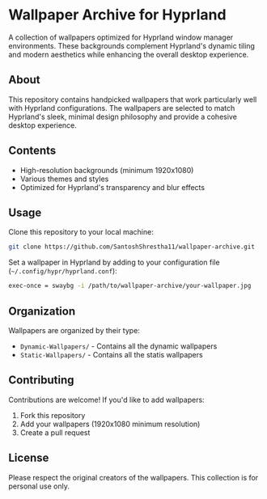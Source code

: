 # Wallpaper Archive for Hyprland

A collection of wallpapers optimized for Hyprland window manager environments. These backgrounds complement Hyprland's dynamic tiling and modern aesthetics while enhancing the overall desktop experience.

## About

This repository contains handpicked wallpapers that work particularly well with Hyprland configurations. The wallpapers are selected to match Hyprland's sleek, minimal design philosophy and provide a cohesive desktop experience.

## Contents

- High-resolution backgrounds (minimum 1920x1080)
- Various themes and styles
- Optimized for Hyprland's transparency and blur effects

## Usage

Clone this repository to your local machine:

```bash
git clone https://github.com/SantoshShrestha11/wallpaper-archive.git
```

Set a wallpaper in Hyprland by adding to your configuration file (`~/.config/hypr/hyprland.conf`):

```bash
exec-once = swaybg -i /path/to/wallpaper-archive/your-wallpaper.jpg
```

## Organization

Wallpapers are organized by their type:

- `Dynamic-Wallpapers/` - Contains all the dynamic wallpapers
- `Static-Wallpapers/` - Contains all the statis wallpapers

## Contributing

Contributions are welcome! If you'd like to add wallpapers:

1. Fork this repository
2. Add your wallpapers (1920x1080 minimum resolution)
3. Create a pull request

## License

Please respect the original creators of the wallpapers. This collection is for personal use only.
